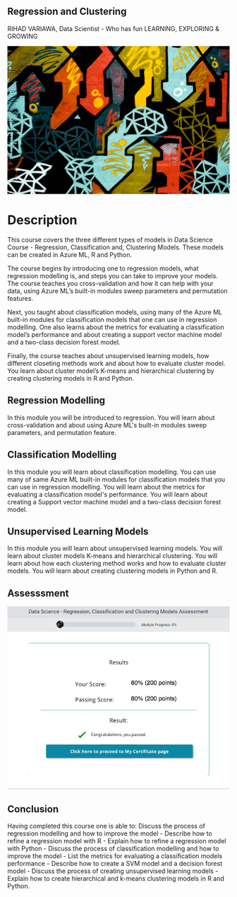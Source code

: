 ## Regression and Clustering
RIHAD VARIAWA, Data Scientist - Who has fun LEARNING, EXPLORING & GROWING

![](images/img.png)

# Description
This course covers the three different types of models in Data Science Course - Regression, Classification and, Clustering Models. These models can be created in Azure ML, R and Python.

The course begins by introducing one to regression models, what regression modelling is, and steps you can take to improve your models. The course teaches you cross-validation and how it can help with your data, using Azure ML’s built-in modules sweep parameters and permutation features.

Next, you taught about classification models, using many of the Azure ML built-in modules for classification models that one can use in regression modelling. One also learns about the metrics for evaluating a classification model’s performance and about creating a support vector machine model and a two-class decision forest model.

Finally, the course teaches about unsupervised learning models, how different closeting methods work and about how to evaluate cluster model. You learn about cluster model’s K-means and hierarchical clustering by creating clustering models in R and Python.

## Regression Modelling
In this module you will be introduced to regression. You will learn about cross-validation and about using Azure ML's built-in modules sweep parameters, and permutation feature.

## Classification Modelling
In this module you will learn about classification modelling. You can use many of same Azure ML built-in modules for classification models that you can use in regression modelling. You will learn about the metrics for evaluating a classification model's performance. You will learn about creating a Support vector machine model and a two-class decision forest model.

## Unsupervised Learning Models
In this module you will learn about unsupervised learning models. You will learn about cluster models K-means and hierarchical clustering. You will learn about how each clustering method works and how to evaluate cluster models. You will learn about creating clustering models in Python and R.

## Assesssment
![](images/Results.png)

## Conclusion
Having completed this course one is able to: Discuss the process of regression modelling and how to improve the model - Describe how to refine a regression model with R - Explain how to  refine a  regression model with Python - Discuss the process of classification modelling and how to improve the model - List the metrics for evaluating a classification models performance - Describe how to create a SVM model and a decision forest model - Discuss the process of creating unsupervised learning models - Explain how to create hierarchical and k-means clustering models in R and Python.
